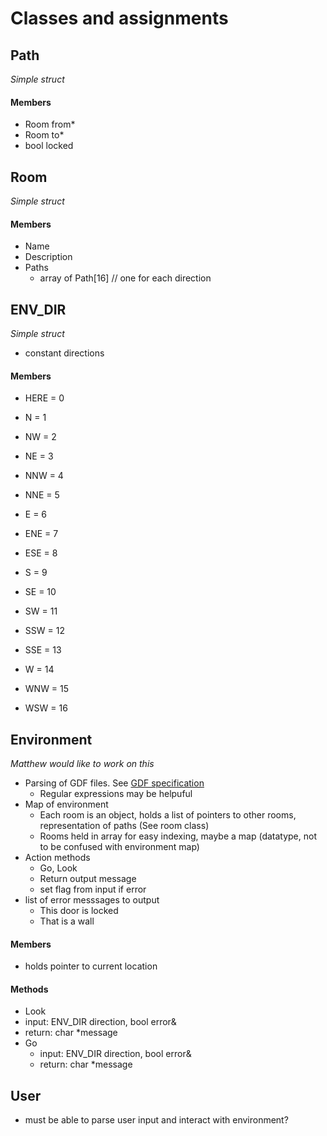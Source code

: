 Classes and assignments
======

Path
------
*Simple struct*
#### Members
- Room from*
- Room to*
- bool locked

Room
------
*Simple struct*
#### Members
- Name
- Description
- Paths
  - array of Path[16] // one for each direction

ENV_DIR
------
*Simple struct*
- constant directions
 
#### Members 
- HERE = 0

- N = 1
- NW = 2
- NE = 3
- NNW = 4
- NNE = 5

- E = 6
- ENE = 7
- ESE = 8

- S = 9
- SE = 10 
- SW = 11
- SSW = 12
- SSE = 13

- W = 14
- WNW = 15
- WSW = 16


Environment
------
*Matthew would like to work on this*

- Parsing of GDF files. See [GDF specification](http://www.cs.uic.edu/~i440/GFD_FileFormat.pdf)
  - Regular expressions may be helpuful
- Map of environment
  - Each room is an object, holds a list of pointers to other rooms, representation of paths (See room class)
  - Rooms held in array for easy indexing, maybe a map (datatype, not to be confused with environment map)
- Action methods
  - Go, Look
  - Return output message
  - set flag from input if error
- list of error messsages to output
  - This door is locked
  - That is a wall
   
#### Members
- holds pointer to current location 

#### Methods
- Look 
 - input:  ENV_DIR direction, bool error&
 - return: char *message
- Go
  - input:  ENV_DIR direction, bool error&
  - return: char *message
  
User
------
- must be able to parse user input and interact with environment?


